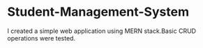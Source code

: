 # Student-Management-System
I created a simple web application using MERN stack.Basic CRUD operations were tested.

